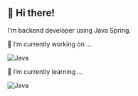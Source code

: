 ## 👋 Hi there!
I'm backend developer using Java Spring.

🔭 I’m currently working on ...

![Java](https://img.shields.io/badge/Java-007396.svg?&style=for-the-badge&logo=Java&logoColor=white)


🌱 I’m currently learning ...

![Java](https://img.shields.io/badge/Java-007396.svg?&style=for-the-badge&logo=Java&logoColor=white)


<!--
**imgyeongx-x/imgyeongx-x** is a ✨ _special_ ✨ repository because its `README.md` (this file) appears on your GitHub profile.

Here are some ideas to get you started:

- 👯 I’m looking to collaborate on ...
- 🤔 I’m looking for help with ...
- 💬 Ask me about ...
- 📫 How to reach me: ...
- 😄 Pronouns: ...
- ⚡ Fun fact: ...
-->
